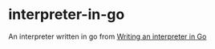 # interpreter-in-go
An interpreter written in go from [Writing an interpreter in Go](https://interpreterbook.com/)
